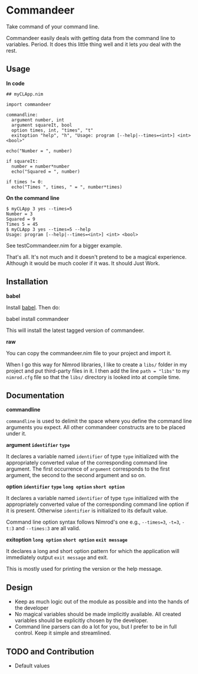 Commandeer
==========

Take command of your command line.

Commandeer easily deals with getting data from the command line to variables.
Period. It does this little thing well and it lets *you* deal with the rest.


Usage
-----

**In code**

```nimrod
## myCLApp.nim

import commandeer

commandline:
  argument number, int
  argument squareIt, bool
  option times, int, "times", "t"
  exitoption "help", "h", "Usage: program [--help|--times=<int>] <int> <bool>"

echo("Number = ", number)

if squareIt:
  number = number*number
  echo("Squared = ", number)

if times != 0:
  echo("Times ", times, " = ", number*times)

```

**On the command line**

```
$ myCLApp 3 yes --times=5
Number = 3
Squared = 9
Times 5 = 45
$ myCLApp 3 yes --times=5 --help
Usage: program [--help|--times=<int>] <int> <bool>
```

See testCommandeer.nim for a bigger example.

That's all. It's not much and it doesn't pretend to be a magical experience.
Although it would be much cooler if it was. It should Just Work.


Installation
------------

**babel**

Install [babel](https://github.com/nimrod-code/babel). Then do:

  babel install commandeer

This will install the latest tagged version of commandeer.

**raw**

You can copy the commandeer.nim file to your project and import it.

When I go this way for Nimrod libraries, I like to create a `libs/`
folder in my project and put third-party files in it. I then add the
line `path = "libs"` to my `nimrod.cfg` file so that the `libs/`
directory is looked into at compile time.


Documentation
-------------

**commandline**

`commandline` is used to delimit the space where you define the command line
arguments you expect. All other commandeer constructs are to be placed under it.

**argument `identifier` `type`**

It declares a variable named `identifier` of type `type` initialized with
the appropriately converted value of the corresponding command line argument.
The first occurrence of `argument` corresponds to the first argument, the second
to the second argument and so on.

**option `identifier` `type` `long option` `short option`**

It declares a variable named `identifier` of type `type` initialized with
the appropriately converted value of the corresponding command line option
if it is present. Otherwise `identifier` is initialized to its default value.

Command line option syntax follows Nimrod's one e.g., `--times=3`, `-t=3`, `-t:3` and `--times:3` are all valid.

**exitoption `long option` `short option` `exit message`**

It declares a long and short option pattern for which the application
will immediately output `exit message` and exit.

This is mostly used for printing the version or the help message.


Design
------

- Keep as much logic out of the module as possible and into the hands of
  the developer
- No magical variables should be made implicitly available. All created
  variables should be explicitly chosen by the developer.
- Command line parsers can do a lot for you, but I prefer to
  be in full control. Keep it simple and streamlined.


TODO and Contribution
---------------------

- Default values